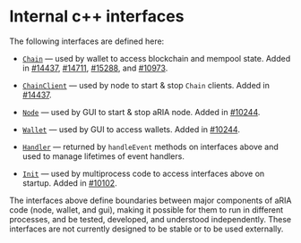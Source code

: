 # Internal c++ interfaces

The following interfaces are defined here:

* [`Chain`](chain.h) — used by wallet to access blockchain and mempool state. Added in [#14437](https://github.com/ariacurrency/aria/pull/14437), [#14711](https://github.com/ariacurrency/aria/pull/14711), [#15288](https://github.com/ariacurrency/aria/pull/15288), and [#10973](https://github.com/ariacurrency/aria/pull/10973).

* [`ChainClient`](chain.h) — used by node to start & stop `Chain` clients. Added in [#14437](https://github.com/ariacurrency/aria/pull/14437).

* [`Node`](node.h) — used by GUI to start & stop aRIA node. Added in [#10244](https://github.com/ariacurrency/aria/pull/10244).

* [`Wallet`](wallet.h) — used by GUI to access wallets. Added in [#10244](https://github.com/ariacurrency/aria/pull/10244).

* [`Handler`](handler.h) — returned by `handleEvent` methods on interfaces above and used to manage lifetimes of event handlers.

* [`Init`](init.h) — used by multiprocess code to access interfaces above on startup. Added in [#10102](https://github.com/ariacurrency/aria/pull/10102).

The interfaces above define boundaries between major components of aRIA code (node, wallet, and gui), making it possible for them to run in different processes, and be tested, developed, and understood independently. These interfaces are not currently designed to be stable or to be used externally.
